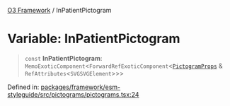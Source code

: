 [O3 Framework](../API.md) / InPatientPictogram

# Variable: InPatientPictogram

> `const` **InPatientPictogram**: `MemoExoticComponent`\<`ForwardRefExoticComponent`\<[`PictogramProps`](../type-aliases/PictogramProps.md) & `RefAttributes`\<`SVGSVGElement`\>\>\>

Defined in: [packages/framework/esm-styleguide/src/pictograms/pictograms.tsx:24](https://github.com/habeshabro/openmrs-esm-core/blob/main/packages/framework/esm-styleguide/src/pictograms/pictograms.tsx#L24)
